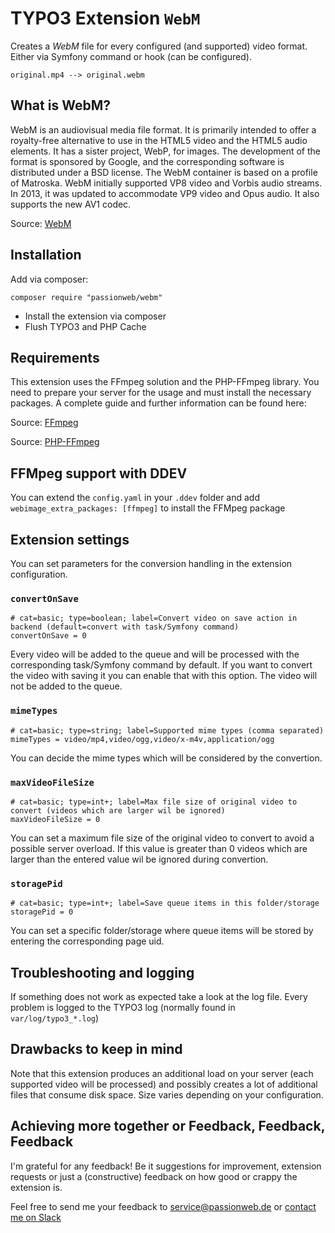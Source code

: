 # TYPO3 Extension `WebM`

Creates a _WebM_ file for every configured (and supported) video format. Either via Symfony command or hook (can be configured).

    original.mp4 --> original.webm

## What is WebM?

WebM is an audiovisual media file format. It is primarily intended to offer a royalty-free alternative to use in the HTML5 video and the HTML5 audio elements. It has a sister project, WebP,
for images. The development of the format is sponsored by Google, and the corresponding software is distributed under a BSD license. The WebM container is based on a profile of Matroska. WebM
initially supported VP8 video and Vorbis audio streams. In 2013, it was updated to accommodate VP9 video and Opus audio. It also supports the new AV1 codec.

Source: [WebM](https://en.wikipedia.org/wiki/WebM "WebM")

## Installation

Add via composer:

    composer require "passionweb/webm"

* Install the extension via composer
* Flush TYPO3 and PHP Cache

## Requirements

This extension uses the FFmpeg solution and the PHP-FFmpeg library. You need to prepare your server for the usage and must install the necessary packages. A complete guide and further information can be found here:

Source: [FFmpeg](https://ffmpeg.org/ "FFmpeg")

Source: [PHP-FFmpeg](https://github.com/PHP-FFMpeg/PHP-FFMpeg "PHP-FFmpeg")

## FFMpeg support with DDEV

You can extend the `config.yaml` in your `.ddev` folder and add `webimage_extra_packages: [ffmpeg]` to install the FFMpeg package

## Extension settings

You can set parameters for the conversion handling in the extension configuration.

### `convertOnSave`

    # cat=basic; type=boolean; label=Convert video on save action in backend (default=convert with task/Symfony command)
    convertOnSave = 0

Every video will be added to the queue and will be processed with the corresponding task/Symfony command by default. If you want to convert the video with saving it you can enable that with this option. The video will not be added to the queue.

### `mimeTypes`

    # cat=basic; type=string; label=Supported mime types (comma separated)
    mimeTypes = video/mp4,video/ogg,video/x-m4v,application/ogg

You can decide the mime types which will be considered by the convertion.

### `maxVideoFileSize`

    # cat=basic; type=int+; label=Max file size of original video to convert (videos which are larger wil be ignored)
    maxVideoFileSize = 0

You can set a maximum file size of the original video to convert to avoid a possible server overload. If this value is greater than 0 videos which are larger than the entered value wil be ignored during convertion.

### `storagePid`

    # cat=basic; type=int+; label=Save queue items in this folder/storage
    storagePid = 0

You can set a specific folder/storage where queue items will be stored by entering the corresponding page uid.

## Troubleshooting and logging

If something does not work as expected take a look at the log file.
Every problem is logged to the TYPO3 log (normally found in `var/log/typo3_*.log`)

## Drawbacks to keep in mind

Note that this extension produces an additional load on your server (each supported video will be processed) and possibly creates a lot of
additional files that consume disk space. Size varies depending on your configuration.

## Achieving more together or Feedback, Feedback, Feedback

I'm grateful for any feedback! Be it suggestions for improvement, extension requests or just a (constructive) feedback on how good or crappy the extension is.

Feel free to send me your feedback to [service@passionweb.de](mailto:service@passionweb.de "Send Feedback") or [contact me on Slack](https://typo3.slack.com/team/U02FG49J4TG "Contact me on Slack")
